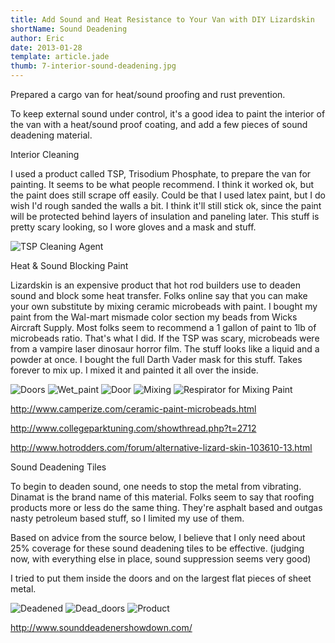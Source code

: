 ```yaml
---
title: Add Sound and Heat Resistance to Your Van with DIY Lizardskin
shortName: Sound Deadening
author: Eric
date: 2013-01-28
template: article.jade
thumb: 7-interior-sound-deadening.jpg
---
```


Prepared a cargo van for heat/sound proofing and rust prevention.

<span class="more"></span>

To keep external sound under control, it's a good idea to paint the interior of the van with a heat/sound proof coating, and add a few pieces of sound deadening material.

Interior Cleaning

I used a product called TSP, Trisodium Phosphate, to prepare the van for painting. It seems to be what people recommend. I think it worked ok, but the paint does still scrape off easily. Could be that I used latex paint, but I do wish I'd rough sanded the walls a bit. I think it'll still stick ok, since the paint will be protected behind layers of insulation and paneling later. This stuff is pretty scary looking, so I wore gloves and a mask and stuff.

![TSP Cleaning Agent](1-tsp-cleaning-prep.jpg)

Heat & Sound Blocking Paint

Lizardskin is an expensive product that hot rod builders use to deaden sound and block some heat transfer. Folks online say that you can make your own substitute by mixing ceramic microbeads with paint. I bought my paint from the Wal-mart mismade color section my beads from Wicks Aircraft Supply. Most folks seem to recommend a 1 gallon of paint to 1lb of microbeads ratio. That's what I did. If the TSP was scary, microbeads were from a vampire laser dinosaur horror film. The stuff looks like a liquid and a powder at once. I bought the full Darth Vader mask for this stuff. Takes forever to mix up. I mixed it and painted it all over the inside.

![Doors](3-doors.jpg)
![Wet_paint](5-interior-van-painted.jpg)
![Door](2-door.jpg)
![Mixing](4-mixing-diy-lizard-skin.jpg)
![Respirator for Mixing Paint](4-me-mask.jpg)

<http://www.camperize.com/ceramic-paint-microbeads.html>

<http://www.collegeparktuning.com/showthread.php?t=2712>

<http://www.hotrodders.com/forum/alternative-lizard-skin-103610-13.html>

Sound Deadening Tiles

To begin to deaden sound, one needs to stop the metal from vibrating. Dinamat is the brand name of this material. Folks seem to say that roofing products more or less do the same thing. They're asphalt based and outgas nasty petroleum based stuff, so I limited my use of them.

Based on advice from the source below, I believe that I only need about 25% coverage for these sound deadening tiles to be effective. (judging now, with everything else in place, sound suppression seems very good)

I tried to put them inside the doors and on the largest flat pieces of sheet metal.

![Deadened](7-interior-sound-deadening.jpg)
![Dead_doors](6-paint-and-sound-deadening.jpg)
![Product](8-sound-deadening-product.jpg)

<http://www.sounddeadenershowdown.com/>